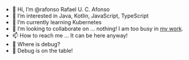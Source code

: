 - 👋 Hi, I’m @rafonso Rafael U. C. Afonso
- 👀 I’m interested in Java, Kotlin, JavaScript, TypeScript
- 🌱 I’m currently learning Kubernetes
- 💞️ I’m looking to collaborate on ... nothing! I am too busy in [my work](https://capgemini-engineering.com/pt/pt-pt/).
- 📫 How to reach me ... It can be here anyway!
- 💬 Where is debug?
- 💬 Debug is on the table!

<!---
rafonso/rafonso is a ✨ special ✨ repository because its `README.md` (this file) appears on your GitHub profile.
You can click the Preview link to take a look at your changes.
--->
